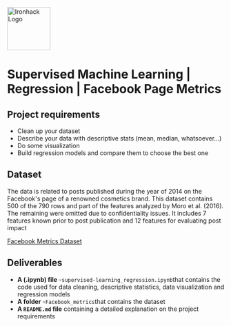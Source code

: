 <img src="https://bit.ly/2VnXWr2" alt="Ironhack Logo" width="100"/>

# Supervised Machine Learning | Regression | Facebook Page Metrics


## Project requirements

* Clean up your dataset
* Describe your data with descriptive stats (mean, median, whatsoever...)
* Do some visualization
* Build regression models and compare them to choose the best one

## Dataset

The data is related to posts published during the year of 2014 on the Facebook's page of a renowned cosmetics brand.
This dataset contains 500 of the 790 rows and part of the features analyzed by Moro et al. (2016). The remaining were omitted due to confidentiality issues.
It includes 7 features known prior to post publication and 12 features for evaluating post impact

[Facebook Metrics Dataset](https://archive.ics.uci.edu/ml/datasets/Facebook+metrics)


## Deliverables

* **A (.ipynb) file** -``supervised-learning_regression.ipynb``that contains the code used for data cleaning, descriptive statistics, data visualization and regression models
* **A folder** -``Facebook_metrics``that contains the dataset
* **A ``README.md`` file** containing a detailed explanation on the project requirements
